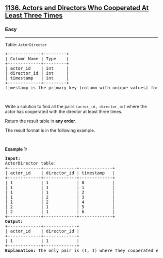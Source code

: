 <h2><a href="https://leetcode.com/problems/actors-and-directors-who-cooperated-at-least-three-times/description/?envType=study-plan-v2&envId=30-days-of-pandas&lang=pythondata">1136. Actors and Directors Who Cooperated At Least Three Times</a></h2><h3>Easy</h3><hr><p>Table: <code>ActorDirector</code></p>

<pre>
+-------------+---------+
| Column Name | Type    |
+-------------+---------+
| actor_id    | int     |
| director_id | int     |
| timestamp   | int     |
+-------------+---------+
timestamp is the primary key (column with unique values) for this table.
</pre>

<p>&nbsp;</p>

<p>Write a solution to find all the pairs <code>(actor_id, director_id)</code> where the actor has cooperated with the director at least three times.</p>

<p>Return the result table in <strong>any order</strong>.</p>

<p>The result format is in the following example.</p>

<p>&nbsp;</p>
<p><strong class="example">Example 1:</strong></p>

<pre>
<strong>Input:</strong> 
ActorDirector table:
+-------------+-------------+-------------+
| actor_id    | director_id | timestamp   |
+-------------+-------------+-------------+
| 1           | 1           | 0           |
| 1           | 1           | 1           |
| 1           | 1           | 2           |
| 1           | 2           | 3           |
| 1           | 2           | 4           |
| 2           | 1           | 5           |
| 2           | 1           | 6           |
+-------------+-------------+-------------+
<strong>Output:</strong> 
+-------------+-------------+
| actor_id    | director_id |
+-------------+-------------+
| 1           | 1           |
+-------------+-------------+
<strong>Explanation:</strong> The only pair is (1, 1) where they cooperated exactly 3 times.
</pre>
